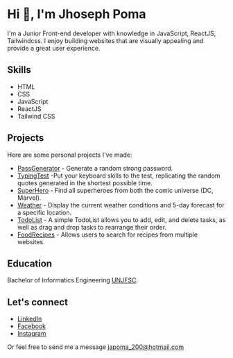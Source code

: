# Hi 👋, I'm Jhoseph Poma

I'm a Junior Front-end developer with knowledge in JavaScript, ReactJS, Tailwindcss. I enjoy building websites that are visually appealing and provide a great user experience.

## Skills

- HTML
- CSS
- JavaScript
- ReactJS
- Tailwind CSS

## Projects

Here are some personal projects I've made:

- [PassGenerator](https://rtzboy.github.io/pass_gener_jp/) - Generate a random strong password.
- [TypingTest](https://typingtestjpdev.netlify.app/) -Put your keyboard skills to the test, replicating the random quotes generated in the shortest possible time.
- [SuperHero](https://super-hero-woad.vercel.app/) - Find all superheroes from both the comic universe (DC, Marvel).
- [Weather](https://weatherjpdev.netlify.app/) - Display the current weather conditions and 5-day forecast for a specific location.
- [TodoList](https://todolistjpdev.netlify.app/) - A simple TodoList allows you to add, edit, and delete tasks, as well as drag and drop tasks to rearrange their order.
- [FoodRecipes](https://platexplorerjpdev.netlify.app/) - Allows users to search for recipes from multiple websites.

## Education

Bachelor of Informatics Engineering [UNJFSC](https://unjfsc.edu.pe/).

## Let's connect

- [LinkedIn](https://www.linkedin.com/in/jhoseph-poma-aldave-9b01a01a9/)
- [Facebook](https://www.facebook.com/joseph.22.12/)
- [Instagram](https://www.instagram.com/jhoseph2212/)

Or feel free to send me a message japoma_200@hotmail.com 
